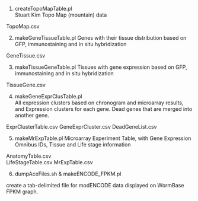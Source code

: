1. createTopoMapTable.pl     
Stuart Kim Topo Map (mountain) data

TopoMap.csv

2. makeGeneTissueTable.pl
Genes with their tissue distribution based on GFP, immunostaining and in situ hybridization

GeneTissue.csv

3. makeTissueGeneTable.pl
Tissues with gene expression based on GFP, immunostaining and in situ hybridization

TissueGene.csv

4. makeGeneExprClusTable.pl  
All expression clusters based on chronogram and microarray results, and Expression clusters for each gene. Dead genes that are merged into another gene. 

ExprClusterTable.csv
GeneExprCluster.csv
DeadGeneList.csv

5. makeMrExpTable.pl
Microarray Experiment Table, with Gene Expression Omnibus IDs, Tissue and Life stage information

AnatomyTable.csv  
LifeStageTable.csv
MrExpTable.csv

6. dumpAceFiles.sh & makeENCODE_FPKM.pl

create a tab-delimited file for modENCODE data displayed on WormBase FPKM graph.

